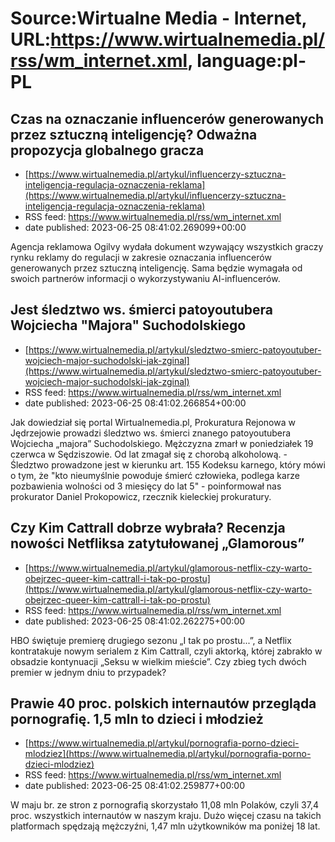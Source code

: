 # Source:Wirtualne Media - Internet, URL:https://www.wirtualnemedia.pl/rss/wm_internet.xml, language:pl-PL

## Czas na oznaczanie influencerów generowanych przez sztuczną inteligencję? Odważna propozycja globalnego gracza
 - [https://www.wirtualnemedia.pl/artykul/influencerzy-sztuczna-inteligencja-regulacja-oznaczenia-reklama](https://www.wirtualnemedia.pl/artykul/influencerzy-sztuczna-inteligencja-regulacja-oznaczenia-reklama)
 - RSS feed: https://www.wirtualnemedia.pl/rss/wm_internet.xml
 - date published: 2023-06-25 08:41:02.269099+00:00

Agencja reklamowa Ogilvy wydała dokument wzywający wszystkich graczy rynku reklamy do regulacji w zakresie oznaczania influencerów generowanych przez sztuczną inteligencję. Sama będzie wymagała od swoich partnerów informacji o wykorzystywaniu AI-influencerów.

## Jest śledztwo ws. śmierci patoyoutubera Wojciecha "Majora" Suchodolskiego
 - [https://www.wirtualnemedia.pl/artykul/sledztwo-smierc-patoyoutuber-wojciech-major-suchodolski-jak-zginal](https://www.wirtualnemedia.pl/artykul/sledztwo-smierc-patoyoutuber-wojciech-major-suchodolski-jak-zginal)
 - RSS feed: https://www.wirtualnemedia.pl/rss/wm_internet.xml
 - date published: 2023-06-25 08:41:02.266854+00:00

Jak dowiedział się portal Wirtualnemedia.pl, Prokuratura Rejonowa w Jędrzejowie prowadzi śledztwo ws. śmierci znanego patoyoutubera Wojciecha „majora” Suchodolskiego. Mężczyzna zmarł w poniedziałek 19 czerwca w Sędziszowie. Od lat zmagał się z chorobą alkoholową. - Śledztwo prowadzone jest w kierunku art. 155 Kodeksu karnego, który mówi o tym, że "kto nieumyślnie powoduje śmierć człowieka, podlega karze pozbawienia wolności od 3 miesięcy do lat 5" - poinformował nas prokurator Daniel Prokopowicz, rzecznik kieleckiej prokuratury.

## Czy Kim Cattrall dobrze wybrała? Recenzja nowości Netfliksa zatytułowanej „Glamorous”
 - [https://www.wirtualnemedia.pl/artykul/glamorous-netflix-czy-warto-obejrzec-queer-kim-cattrall-i-tak-po-prostu](https://www.wirtualnemedia.pl/artykul/glamorous-netflix-czy-warto-obejrzec-queer-kim-cattrall-i-tak-po-prostu)
 - RSS feed: https://www.wirtualnemedia.pl/rss/wm_internet.xml
 - date published: 2023-06-25 08:41:02.262275+00:00

HBO świętuje premierę drugiego sezonu „I tak po prostu...”, a Netflix kontratakuje nowym serialem z Kim Cattrall, czyli aktorką, której zabrakło w obsadzie kontynuacji „Seksu w wielkim mieście”. Czy zbieg tych dwóch premier w jednym dniu to przypadek?

## Prawie 40 proc. polskich internautów przegląda pornografię. 1,5 mln to dzieci i młodzież
 - [https://www.wirtualnemedia.pl/artykul/pornografia-porno-dzieci-mlodziez](https://www.wirtualnemedia.pl/artykul/pornografia-porno-dzieci-mlodziez)
 - RSS feed: https://www.wirtualnemedia.pl/rss/wm_internet.xml
 - date published: 2023-06-25 08:41:02.259877+00:00

W maju br. ze stron z pornografią skorzystało 11,08 mln Polaków, czyli 37,4 proc. wszystkich internautów w naszym kraju. Dużo więcej czasu na takich platformach spędzają mężczyźni, 1,47 mln użytkowników ma poniżej 18 lat.

